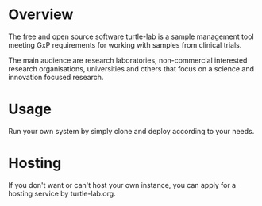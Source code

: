 # Overview
The free and open source software turtle-lab 
is a sample management tool meeting GxP requirements 
for working with samples from clinical trials. 

The main audience are research laboratories, 
non-commercial interested research organisations, 
universities and others that focus on a science and 
innovation focused research. 

# Usage
Run your own system by simply clone and deploy 
according to your needs. 

# Hosting
If you don't want or can't host your own instance, 
you can apply for a hosting service by turtle-lab.org.
